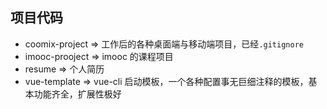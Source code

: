 项目代码
---
- coomix-project => 工作后的各种桌面端与移动端项目，已经`.gitignore`
- imooc-prooject => imooc 的课程项目
- resume => 个人简历
- vue-template => vue-cli 启动模板，一个各种配置事无巨细注释的模板，基本功能齐全，扩展性极好